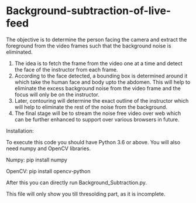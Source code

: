 # Background-subtraction-of-live-feed

The objective is to determine the person facing the camera and extract the
foreground from the video frames such that the background noise is eliminated.

1. The idea is to fetch the frame from the video one at a time and detect the face of the
instructor from each frame.
2. According to the face detected, a bounding box is determined around it which take the
human face and body upto the abdomen. This will help to eliminate the excess
background noise from the video frame and the focus will only be on the instructor.
3. Later, contouring will determine the exact outline of the instructor which will help to
eliminate the rest of the noise from the background.
4. The final stage will be to stream the noise free video over web which can be further
enhanced to support over various browsers in future.


Installation:

To execute this code you should have Python 3.6 or above.
You will also need numpy and OpenCV libraries.

Numpy: pip install numpy

OpenCV: pip install opencv-python

After this you can directly run Background_Subtraction.py.

This file will only show you till thresolding part, as it is incomplete.
